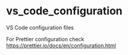 # vs_code_configuration
VS Code configuration files

For Prettier configuration check https://prettier.io/docs/en/configuration.html

